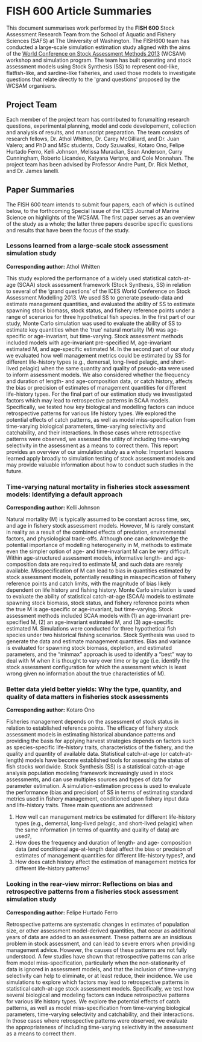 # FISH 600 Article Summaries #

This document summarises work performed by the **FISH 600** Stock Assessment Research Team from the School of Aquatic and Fishery Sciences (SAFS) at The University of Washington. 
The FISH600 team has conducted a large-scale simulation estimation study aligned with the aims of the [World Conference on Stock Assessment Methods 2013](http://www.ices.dk/news-and-events/symposia/WCSAM-2013/Pages/default.aspx) (WCSAM) workshop and simulation program. 
The team has built operating and stock assessment models using Stock Synthesis (SS) to represent cod-like, flatfish-like, and sardine-like fisheries, and used those models to investigate questions that relate directly to the 'grand questions' proposed by the WCSAM organisers.


## Project Team ##

Each member of the project team has contributed to forumalting research questions, experimental planning, model and code developement, collection and analysis of results, and manuscript preparation.
The team consists of research fellows, Dr. Athol Whitten, Dr. Carey McGilliard, and Dr. Juan Valero; and PhD and MSc students, Cody Szuwalksi, Kotaro Ono, Felipe Hurtado Ferro, Kelli Johnson, Melissa Muradian, Sean Anderson, Curry Cunningham, Roberto Licandeo, Katyana Vertpre, and Cole Monnahan. 
The project team has been advised by Professor Andre Punt, Dr. Rick Methot, and Dr. James Ianelli.


## Paper Summaries ##

The FISH 600 team intends to submit four papers, each of which is outlined below, to the forthcoming Special Issue of the ICES Journal of Marine Science on highlights of the WCSAM. 
The first paper serves as an overview of the study as a whole; the latter three papers describe specific questions and results that have been the focus of the study.


### Lessons learned from a large-scale stock assessment simulation study ###

**Corresponding author:** Athol Whitten

This study explored the performance of a widely used statistical catch-at-age (SCAA) stock assessment framework (Stock Synthesis, SS) in relation to several of the ‘grand questions’ of the ICES World Conference on Stock Assessment Modelling 2013. 
We used SS to generate pseudo-data and estimate management quantities, and evaluated the ability of SS to estimate spawning stock biomass, stock status, and fishery reference points under a range of scenarios for three hypothetical fish species. 
In the first part of our study, Monte Carlo simulation was used to evaluate the ability of SS to estimate key quantities when the ‘true’ natural mortality (M) was age-specific or age-invariant, but time-varying. 
Stock assessment methods included models with age-invariant pre-specified M, age-invariant estimated M, and age-specific estimated M. 
In the second part of our study we evaluated how well management metrics could be estimated by SS for different life-history types (e.g., demersal, long-lived pelagic, and short-lived pelagic) when the same quantity and quality of pseudo-ata were used to inform assessment models. 
We also considered whether the frequency and duration of length- and age-composition data, or catch history, affects the bias or precision of estimates of management quantities for different life-history types. 
For the final part of our estimation study we investigated factors which may lead to retrospective patterns in SCAA models. 
Specifically, we tested how key biological and modelling factors can induce retrospective patterns for various life history types. 
We explored the potential effects of catch patterns, as well as model miss-specification from time-varying biological parameters, time-varying selectivity and catchability, and their interactions. 
In those cases where retrospective patterns were observed, we assessed the utility of including time-varying selectivity in the assessment as a means to correct them. 
This report provides an overview of our simulation study as a whole: Important lessons learned apply broadly to simulation testing of stock assessment models and may provide valuable information about how to conduct such studies in the future.


### Time-varying natural mortality in fisheries stock assessment models: Identifying a default approach ###

**Corresponding author:** Kelli Johnson

Natural mortality (M) is typically assumed to be constant across time, sex, and age in fishery stock assessment models. 
However, M is rarely constant in reality as a result of the combined effects of predation, environmental factors, and physiological trade-offs. 
Although one can acknowledge the potential importance of modelling heterogeneity in M, methods to estimate even the simpler option of age- and time-invariant M can be very difficult. 
Within age-structured assessment models, informative length- and age-composition data are required to estimate M, and such data are rearely available. 
Misspecification of M can lead to bias in quantities estimated by stock assessment models, potentially resulting in misspecification of fishery reference points and catch limits, with the magnitude of bias likely dependent on life history and fishing history.
Monte Carlo simulation is used to evaluate the ability of statistical catch-at-age (SCAA) models to estimate spawning stock biomass, stock status, and fishery reference points when the true M is age-specific or age-invariant, but time-varying. 
Stock assessment methods included SCAA models with (1) an age-invariant pre-specified M, (2) an age-invariant estimated M, and (3) age-specific estimated M. 
Simulations were conducted for three hypothetical fish species under two historical fishing scenarios. 
Stock Synthesis was used to generate the data and estimate management quantities. 
Bias and variance is evaluated for spawning stock biomass, depletion, and estimated parameters, and the “minmax” approach is used to identify a “best” way to deal with M when it is thought to vary over time or by age (i.e. identify the stock assessment configuration for which the assessment which is least wrong given no information about the true characteristics of M).


### Better data yield better yields: Why the type, quantity, and quality of data matters in fisheries stock assessments ###

**Corresponding author:** Kotaro Ono

Fisheries management depends on the assessment of stock status in relation to established reference points. 
The efficacy of fishery stock assessment models in estimating historical abundance patterns and providing the basis for applying harvest strategies depends on factors such as species-specific life-history traits, characteristics of the fishery, and the quality and quantity of available data. 
Statistical catch-at-age (or catch-at-length) models have become established tools for assessing the status of fish stocks worldwide. 
Stock Synthesis (SS) is a statistical catch-at-age analysis population modeling framework increasingly used in stock assessments, and can use multiples sources and types of data for parameter estimation. 
A simulation-estimation process is used to evaluate the performance (bias and precision) of SS in terms of estimating standard metrics used in fishery management, conditioned upon fishery input data and life-history traits. 
Three main questions are addressed: 
1) How well can management metrics be estimated for different life-history types (e.g., demersal, long-lived pelagic, and short-lived pelagic) when the same information (in terms of quantity and quality of data) are used?, 
2) How does the frequency and duration of length- and age- composition data (and conditional age-at-length data) affect the bias or precision of estimates of management quantities for different life-history types?, and 
3) How does catch history affect the estimation of management metrics for different life-history patterns?


### Looking in the rear-view mirror: Reflections on bias and retrospective patterns from a fisheries stock assessment simulation study ###

**Corresponding author:** Felipe Hurtado Ferro

Retrospective patterns are systematic changes in estimates of population size, or other assessment model-derived quantities, that occur as additional years of data are added to an assessment. 
These patterns are an insidious problem in stock assessment, and can lead to severe errors when providing management advice. 
However, the causes of these patterns are not fully understood. 
A few studies have shown that retrospective patterns can arise from model miss-specification, particularly when the non-stationarity of data is ignored in assessment models, and that the inclusion of time-varying selectivity can help to eliminate, or at least reduce, their incidence. 
We use simulations to explore which factors may lead to retrospective patterns in statistical catch-at-age stock assessment models. 
Specifically, we test how several biological and modeling factors can induce retrospective patterns for various life history types. 
We explore the potential effects of catch patterns, as well as model miss-specification from time-varying biological parameters, time-varying selectivity and catchability, and their interactions. 
In those cases where retrospective patterns were observed, we evaluate the appropriateness of including time-varying selectivity in the assessment as a means to correct them.
